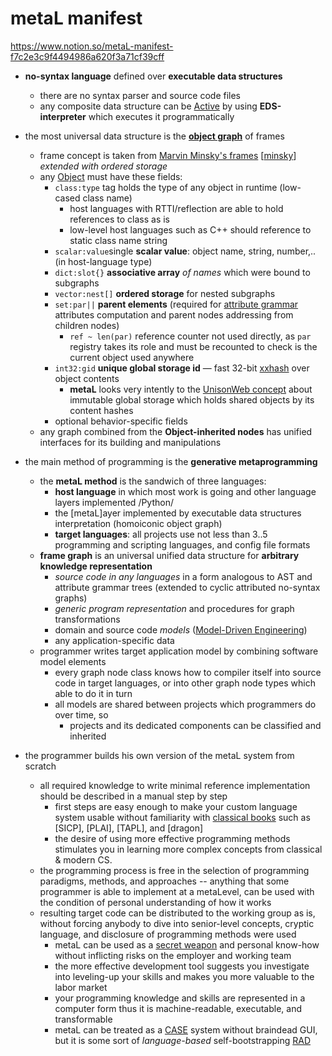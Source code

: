 # metaL manifest

https://www.notion.so/metaL-manifest-f7c2e3c9f4494986a620f3a71cf39cff

- **no-syntax language** defined over **executable data structures**
    - there are no syntax parser and source code files
    - any composite data structure can be
      [Active](https://www.notion.so/metalang/Active-41b3cfc2de9e46538ff689a08ab98164)
      by using **EDS-interpreter** which executes it programmatically

- the most universal data structure is the **[object graph](https://en.wikipedia.org/wiki/Object_graph)** of frames
    - frame concept is taken from [Marvin Minsky's
      frames](https://web.media.mit.edu/~minsky/papers/Frames/frames.html)
      [[minsky](https://web.media.mit.edu/~minsky/papers/Frames/frames.html)]
      *extended with ordered storage*
    - any
      [Object](https://www.notion.so/metalang/Object-2639c9b82f13498cb95c5aaa5e6e752a)
      must have these fields:
        - `class:type` tag holds the type of any object in runtime (low-cased
          class name)
            - host languages with RTTI/reflection are able to hold references to
              class as is
            - low-level host languages such as C++ should reference to static
              class name string
        - `scalar:value`single **scalar value**: object name, string, number,..
          (in host-language type)
        - `dict:slot{}` **associative array** *of names* which were bound to
          subgraphs
        - `vector:nest[]` **ordered storage** for nested subgraphs
        - `set:par||` **parent elements** (required for [attribute
          grammar](https://en.wikipedia.org/wiki/Attribute_grammar) attributes
          computation and parent nodes addressing from children nodes)
            - `ref ~ len(par)` reference counter not used directly, as `par`
              registry takes its role and must be recounted to check is the
              current object used anywhere
        - `int32:gid` **unique global storage id** — fast 32-bit
          [xxhash](http://cyan4973.github.io/xxHash/) over object contents
            - **metaL** looks very intently to the [UnisonWeb
              concept](https://www.unisonweb.org/talks) about immutable global
              storage which holds shared objects by its content hashes
        - optional behavior-specific fields
    - any graph combined from the **Object-inherited nodes** has unified
      interfaces for its building and manipulations
- the main method of programming is the **generative metaprogramming**
    - the **metaL method** is the sandwich of three languages:
        - **host language** in which most work is going and other language
          layers implemented /Python/
        - the [metaL]ayer implemented by executable data structures
          interpretation (homoiconic object graph)
        - **target languages**: all projects use not less than 3..5 programming
          and scripting languages, and config file formats
    - **frame graph** is an universal unified data structure for **arbitrary
      knowledge representation**
        - *source code in any languages* in a form analogous to AST and attribute grammar trees (extended to cyclic attributed no-syntax graphs)
        - *generic program representation* and procedures for graph transformations
        - domain and source code *models* ([Model-Driven Engineering](https://en.wikipedia.org/wiki/Model-driven_engineering))
        - any application-specific data
    - programmer writes target application model by combining software model
      elements
        - every graph node class knows how to compiler itself into source code in target languages, or into other graph node types which able to do it in turn
        - all models are shared between projects which programmers do over time, so
            * projects and its dedicated components can be classified and inherited

- the programmer builds his own version of the metaL system from scratch
    - all required knowledge to write minimal reference implementation should be
      described in a manual step by step
        - first steps are easy enough to make your custom language system usable
          without familiarity with [classical
          books](https://www.notion.so/metalang/7c1984c0cb7b4b25ac91158aca8d644b)
          such as [SICP], [PLAI], [TAPL], and [dragon]
        - the desire of using more effective programming methods stimulates you
          in learning more complex concepts from classical & modern CS.    
    - the programming process is free in the selection of programming paradigms,
      methods, and approaches -- anything that some programmer is able to
      implement at a metaLevel, can be used with the condition of personal
      understanding of how it works
    - resulting target code can be distributed to the working group as is,
      without forcing anybody to dive into senior-level concepts, cryptic
      language, and disclosure of programming methods were used
        - metaL can be used as a [secret
          weapon](http://www.paulgraham.com/avg.html) and personal know-how
          without inflicting risks on the employer and working team
        - the more effective development tool suggests you investigate into
          leveling-up your skills and makes you more valuable to the labor
          market
        - your programming knowledge and skills are represented in a computer
          form thus it is machine-readable, executable, and transformable
        - metaL can be treated as a
          [CASE](https://en.wikipedia.org/wiki/Computer-aided_software_engineering)
          system without braindead GUI, but it is some sort of *language-based*
          self-bootstrapping
          [RAD](https://en.wikipedia.org/wiki/Rapid_application_development)

